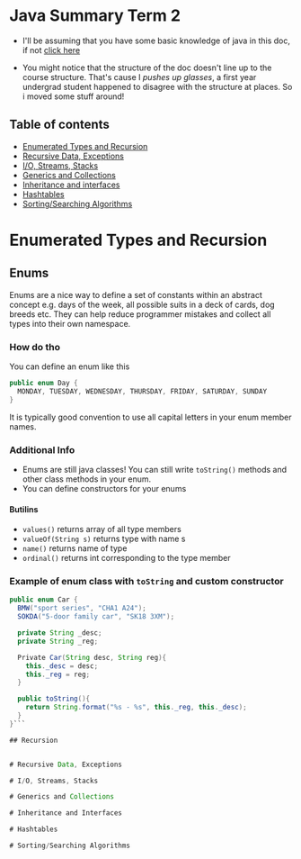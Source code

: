 # Java Summary Term 2

- I'll be assuming that you have some basic knowledge of java in this doc, if
  not [click here](cs1812-oop-1.md)

- You might notice that the structure of the doc doesn't line up to the course
  structure. That's cause I *pushes up glasses*, a first year undergrad student
  happened to disagree with the structure at places. So i moved some stuff
  around!

## Table of contents

- [Enumerated Types and Recursion](#enumerated-types-and-recursion)
- [Recursive Data, Exceptions](#recursive-data-exceptions)
- [I/O, Streams, Stacks](#io-streams-stacks)
- [Generics and Collections](#generics-and-collections)
- [Inheritance and interfaces](#inheritance-and-interfaces)
- [Hashtables](#hashtables)
- [Sorting/Searching Algorithms](#sortingsearching-algorithms)

# Enumerated Types and Recursion

## Enums
Enums are a nice way to define a set of constants within an abstract concept
e.g. days of the week, all possible suits in a deck of cards, dog breeds etc.
They can help reduce programmer mistakes and collect all types into their own
namespace.

### How do tho

You can define an enum like this

```java
public enum Day {
  MONDAY, TUESDAY, WEDNESDAY, THURSDAY, FRIDAY, SATURDAY, SUNDAY
}
```
It is typically good convention to use all capital letters in your enum member
names.

### Additional Info
- Enums are still java classes! You can still write `toString()` methods and other
class methods in your enum.
- You can define constructors for your enums 

#### Butilins
- `values()` returns array of all type members
- `valueOf(String s)` returns type with name s
- `name()` returns name of type
- `ordinal()` returns int corresponding to the type member
 
### Example of enum class with `toString` and custom constructor
```java
public enum Car {
  BMW("sport series", "CHA1 A24");
  SOKDA("5-door family car", "SK18 3XM");

  private String _desc;
  private String _reg;

  Private Car(String desc, String reg){
	this._desc = desc;
	this._reg = reg;
  }

  public toString(){
	return String.format("%s - %s", this._reg, this._desc);
  }
}```

## Recursion


# Recursive Data, Exceptions

# I/O, Streams, Stacks

# Generics and Collections

# Inheritance and Interfaces

# Hashtables

# Sorting/Searching Algorithms
